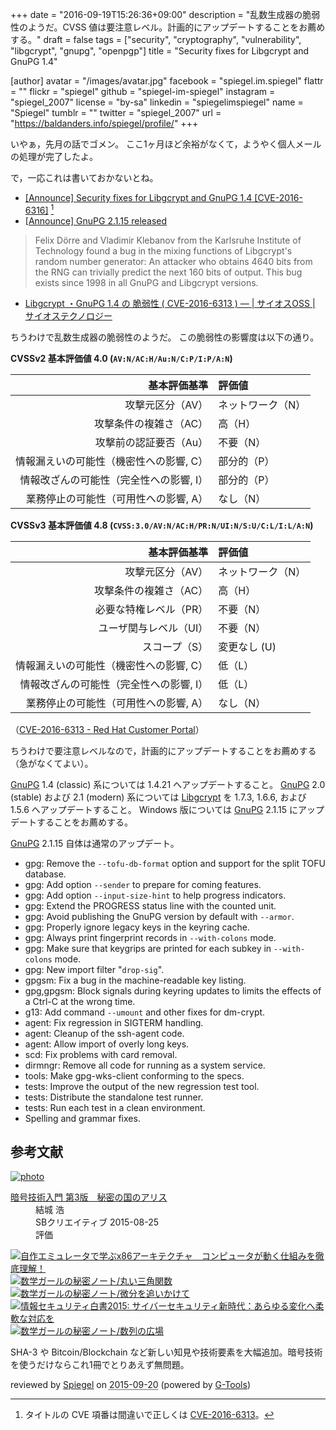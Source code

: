 +++
date = "2016-09-19T15:26:36+09:00"
description = "乱数生成器の脆弱性のようだ。CVSS 値は要注意レベル。計画的にアップデートすることをお薦めする。"
draft = false
tags = ["security", "cryptography", "vulnerability", "libgcrypt", "gnupg", "openpgp"]
title = "Security fixes for Libgcrypt and GnuPG 1.4"

[author]
  avatar = "/images/avatar.jpg"
  facebook = "spiegel.im.spiegel"
  flattr = ""
  flickr = "spiegel"
  github = "spiegel-im-spiegel"
  instagram = "spiegel_2007"
  license = "by-sa"
  linkedin = "spiegelimspiegel"
  name = "Spiegel"
  tumblr = ""
  twitter = "spiegel_2007"
  url = "https://baldanders.info/spiegel/profile/"
+++

いやぁ，先月の話でゴメン。
ここ1ヶ月ほど余裕がなくて，ようやく個人メールの処理が完了したよ。

で，一応これは書いておかないとね。

- [[Announce] Security fixes for Libgcrypt and GnuPG 1.4 [CVE-2016-6316]](https://lists.gnupg.org/pipermail/gnupg-announce/2016q3/000395.html) [^cve]
- [[Announce] GnuPG 2.1.15 released](https://lists.gnupg.org/pipermail/gnupg-announce/2016q3/000396.html)

[^cve]: タイトルの CVE 項番は間違いで正しくは [CVE-2016-6313](https://cve.mitre.org/cgi-bin/cvename.cgi?name=CVE-2016-6313)。

> Felix Dörre and Vladimir Klebanov from the Karlsruhe Institute of Technology found a bug in the mixing functions of Libgcrypt's random number generator: An attacker who obtains 4640 bits from the RNG can trivially predict the next 160 bits of output.  This bug exists since 1998 in all GnuPG and Libgcrypt versions.

- [Libgcrypt ・GnuPG 1.4 の 脆弱性 ( CVE-2016-6313 ) — | サイオスOSS | サイオステクノロジー](https://oss.sios.com/security/general-security-20160818)

ちうわけで乱数生成器の脆弱性のようだ。
この脆弱性の影響度は以下の通り。

**CVSSv2 基本評価値 4.0 (`AV:N/AC:H/Au:N/C:P/I:P/A:N`)**

| 基本評価基準                            | 評価値            |
|----------------------------------------:|:------------------|
| 攻撃元区分（AV）                        | ネットワーク（N） |
| 攻撃条件の複雑さ（AC）                  | 高（H）           |
| 攻撃前の認証要否（Au）                  | 不要（N）         |
| 情報漏えいの可能性（機密性への影響, C） | 部分的（P）       |
| 情報改ざんの可能性（完全性への影響, I） | 部分的（P）       |
| 業務停止の可能性（可用性への影響, A）   | なし（N）         |


**CVSSv3 基本評価値 4.8 (`CVSS:3.0/AV:N/AC:H/PR:N/UI:N/S:U/C:L/I:L/A:N`)**

| 基本評価基準                            | 評価値            |
|----------------------------------------:|:------------------|
| 攻撃元区分（AV）                        | ネットワーク（N） |
| 攻撃条件の複雑さ（AC）                  | 高（H）           |
| 必要な特権レベル（PR）                  | 不要（N）         |
| ユーザ関与レベル（UI）                  | 不要（N）         |
| スコープ（S）                           | 変更なし (U)      |
| 情報漏えいの可能性（機密性への影響, C） | 低（L）           |
| 情報改ざんの可能性（完全性への影響, I） | 低（L）           |
| 業務停止の可能性（可用性への影響, A）   | なし（N）         |

（[CVE-2016-6313 - Red Hat Customer Portal](https://access.redhat.com/security/cve/cve-2016-6313)）

ちうわけで要注意レベルなので，計画的にアップデートすることをお薦めする（急がなくてよい）。

[GnuPG] 1.4 (classic) 系については 1.4.21 へアップデートすること。
[GnuPG] 2.0 (stable) および 2.1 (modern) 系については [Libgcrypt] を 1.7.3, 1.6.6, および 1.5.6 へアップデートすること。
Windows 版については [GnuPG] 2.1.15 にアップデートすることをお薦めする。

[GnuPG] 2.1.15 自体は通常のアップデート。

* gpg: Remove the `--tofu-db-format` option and support for the split TOFU database.
* gpg: Add option `--sender` to prepare for coming features.
* gpg: Add option `--input-size-hint` to help progress indicators.
* gpg: Extend the PROGRESS status line with the counted unit.
* gpg: Avoid publishing the GnuPG version by default with `--armor`.
* gpg: Properly ignore legacy keys in the keyring cache.
* gpg: Always print fingerprint records in `--with-colons` mode.
* gpg: Make sure that keygrips are printed for each subkey in `--with-colons` mode.
* gpg: New import filter "`drop-sig`".
* gpgsm: Fix a bug in the machine-readable key listing.
* gpg,gpgsm: Block signals during keyring updates to limits the effects of a Ctrl-C at the wrong time.
* g13: Add command `--umount` and other fixes for dm-crypt.
* agent: Fix regression in SIGTERM handling.
* agent: Cleanup of the ssh-agent code.
* agent: Allow import of overly long keys.
* scd: Fix problems with card removal.
* dirmngr: Remove all code for running as a system service.
* tools: Make gpg-wks-client conforming to the specs.
* tests: Improve the output of the new regression test tool.
* tests: Distribute the standalone test runner.
* tests: Run each test in a clean environment.
* Spelling and grammar fixes.

[Libgcrypt]: https://www.gnu.org/software/libgcrypt/ "Libgcrypt - GNU Project - Free Software Foundation (FSF)"
[GnuPG]: https://gnupg.org/ "The GNU Privacy Guard"

## 参考文献

<div class="hreview" ><a class="item url" href="http://www.amazon.co.jp/exec/obidos/ASIN/B015643CPE/baldandersinf-22/"><img src="http://ecx.images-amazon.com/images/I/51t6yHHVwEL._SL160_.jpg" alt="photo" class="photo"  /></a><dl ><dt class="fn"><a class="item url" href="http://www.amazon.co.jp/exec/obidos/ASIN/B015643CPE/baldandersinf-22/">暗号技術入門 第3版　秘密の国のアリス</a></dt><dd>結城 浩 </dd><dd>SBクリエイティブ 2015-08-25</dd><dd>評価<abbr class="rating" title="5"><img src="http://g-images.amazon.com/images/G/01/detail/stars-5-0.gif" alt="" /></abbr> </dd></dl><p class="similar"><a href="http://www.amazon.co.jp/exec/obidos/ASIN/B0148FQNVC/baldandersinf-22/" target="_top"><img src="http://images.amazon.com/images/P/B0148FQNVC.09._SCTHUMBZZZ_.jpg"  alt="自作エミュレータで学ぶx86アーキテクチャ　コンピュータが動く仕組みを徹底理解！"  /></a> <a href="http://www.amazon.co.jp/exec/obidos/ASIN/B00W6NCLJM/baldandersinf-22/" target="_top"><img src="http://images.amazon.com/images/P/B00W6NCLJM.09._SCTHUMBZZZ_.jpg"  alt="数学ガールの秘密ノート/丸い三角関数"  /></a> <a href="http://www.amazon.co.jp/exec/obidos/ASIN/B00Y9EYOIW/baldandersinf-22/" target="_top"><img src="http://images.amazon.com/images/P/B00Y9EYOIW.09._SCTHUMBZZZ_.jpg"  alt="数学ガールの秘密ノート/微分を追いかけて"  /></a> <a href="http://www.amazon.co.jp/exec/obidos/ASIN/B012BYBTZC/baldandersinf-22/" target="_top"><img src="http://images.amazon.com/images/P/B012BYBTZC.09._SCTHUMBZZZ_.jpg"  alt="情報セキュリティ白書2015: サイバーセキュリティ新時代：あらゆる変化へ柔軟な対応を"  /></a> <a href="http://www.amazon.co.jp/exec/obidos/ASIN/B00W6NCLL0/baldandersinf-22/" target="_top"><img src="http://images.amazon.com/images/P/B00W6NCLL0.09._SCTHUMBZZZ_.jpg"  alt="数学ガールの秘密ノート/数列の広場"  /></a> </p>
<p class="description">SHA-3 や Bitcoin/Blockchain など新しい知見や技術要素を大幅追加。暗号技術を使うだけならこれ1冊でとりあえず無問題。</p>
<p class="gtools" >reviewed by <a href='#maker' class='reviewer'>Spiegel</a> on <abbr class="dtreviewed" title="2015-09-20">2015-09-20</abbr> (powered by <a href="http://www.goodpic.com/mt/aws/index.html" >G-Tools</a>)</p>
</div>
